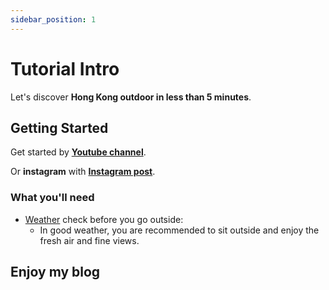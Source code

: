 ```yaml
---
sidebar_position: 1
---
```


# Tutorial Intro

Let's discover **Hong Kong outdoor in less than 5 minutes**.

## Getting Started

Get started by **[Youtube channel](https://www.youtube.com/@kansing)**.

Or **instagram** with **[Instagram post](https://www.instagram.com/kan_tsui/)**.

### What you'll need

- [Weather](https://www.hko.gov.hk/en/index.html) check before you go outside:
  - In good weather, you are recommended to sit outside and enjoy the fresh air and fine views.

## Enjoy my blog
